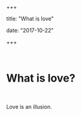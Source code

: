 \+++

title: "What is love"

date: "2017-10-22"

\+++

 

What is love?
=============

 

Love is an illusion.
